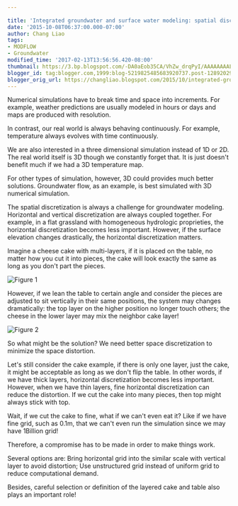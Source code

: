 ```yaml
---
 
title: 'Integrated groundwater and surface water modeling: spatial discretization'
date: '2015-10-08T06:37:00.000-07:00'
author: Chang Liao
tags:
- MODFLOW
- Groundwater
modified_time: '2017-02-13T13:56:56.420-08:00'
thumbnail: https://3.bp.blogspot.com/-DA0aEob35CA/VhZw_drqPyI/AAAAAAAALk4/ni9qKZC46Rs/s72-c/spatial_discretization1.png
blogger_id: tag:blogger.com,1999:blog-5219825485683920737.post-1289202966362808038
blogger_orig_url: https://changliao.blogspot.com/2015/10/integrated-groundwater-and-surface-water-03.html
---
```


Numerical simulations have to break time and space into increments. For example, weather predictions are usually modeled in hours or days and maps are produced with resolution.

In contrast, our real world is always behaving continuously. For example, temperature always evolves with time continuously.

We are also interested in a three dimensional simulation instead of 1D or 2D. The real world itself is 3D though we constantly forget that. It is just doesn't benefit much if we had a 3D temperature map.


For other types of simulation, however, 3D could provides much better solutions.
Groundwater flow, as an example, is best simulated with 3D numerical simulation.

The spatial discretization is always a challenge for groundwater modeling. Horizontal and vertical discretization are always coupled together. For example, in a flat grassland with homogeneous hydrologic proprieties, the horizontal discretization becomes less important. However, if the surface elevation changes drastically, the horizontal discretization matters.

Imagine a cheese cake with multi-layers, if it is placed on the table, no matter how you cut it into pieces, the cake will look exactly the same as long as you don't part the pieces. 



![Figure 1](https://github.com/changliao/changliao.github.io/blob/main/_figure/numerical/spatial_discretization1.png?raw=true)


However, if we lean the table to certain angle and consider the pieces are adjusted to sit vertically in their same positions, the system may changes dramatically: the top layer on the higher position no longer touch others; the cheese in the lower layer may mix the neighbor cake layer!



![Figure 2](https://github.com/changliao/changliao.github.io/blob/main/_figure/numerical/spatial_discretization2.png?raw=true)


So what might be the solution? We need better space discretization to minimize the space distortion.

Let's still consider the cake example, if there is only one layer, just the cake, it might be acceptable as long as we don't flip the table. In other words, if we have thick layers, horizontal discretization becomes less important. However, when we have thin layers, fine horizontal discretization can reduce the distortion. If we cut the cake into many pieces, then top might always stick with top.

Wait, if we cut the cake to fine, what if we can't even eat it?
Like if we have fine grid, such as 0.1m, that we can't even run the simulation since we may have 1Billion grid!

Therefore, a compromise has to be made in order to make things work.

Several options are: 
Bring horizontal grid into the similar scale with vertical layer to avoid distortion; 
Use unstructured grid instead of uniform grid to reduce computational demand. 


Besides, careful selection or definition of the layered cake and table also plays an important role!